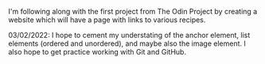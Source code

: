 I'm following along with the first project from The Odin Project by creating a website which will have a page with links to various recipes.

03/02/2022: I hope to cement my understating of the anchor element, list elements (ordered and unordered), and maybe also the image element. I also hope to get practice working with Git and GitHub.
